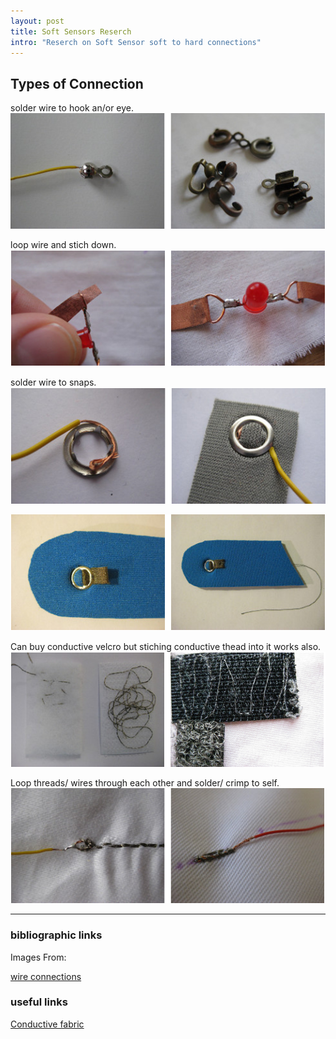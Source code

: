```yaml
---
layout: post
title: Soft Sensors Reserch
intro: "Reserch on Soft Sensor soft to hard connections"
---
```


## Types of Connection

solder wire to hook an/or eye.
![hook and eye](img/softsensors/reserch/hook&eye.png)  
  
loop wire and stich down.
![loop](img/softsensors/reserch/loop.png)
  
solder wire to snaps.
![snap](img/softsensors/reserch/snap.png)
  
![snap2](img/softsensors/reserch/snap2.png)
  
Can buy conductive velcro but stiching conductive thead into it works also.
![velcro](img/softsensors/reserch/velcro.png)
  
Loop threads/ wires through each other and solder/ crimp to self.
![wire to thread connection](img/softsensors/reserch/wire-thread.png)

  
***
  
### bibliographic links

Images From:
  
[wire connections](http://www.kobakant.at/DIY/?p=1272)

### useful links

[Conductive fabric](http://www.instructables.com/id/How-to-Work-With-Conductive-Fabric/)